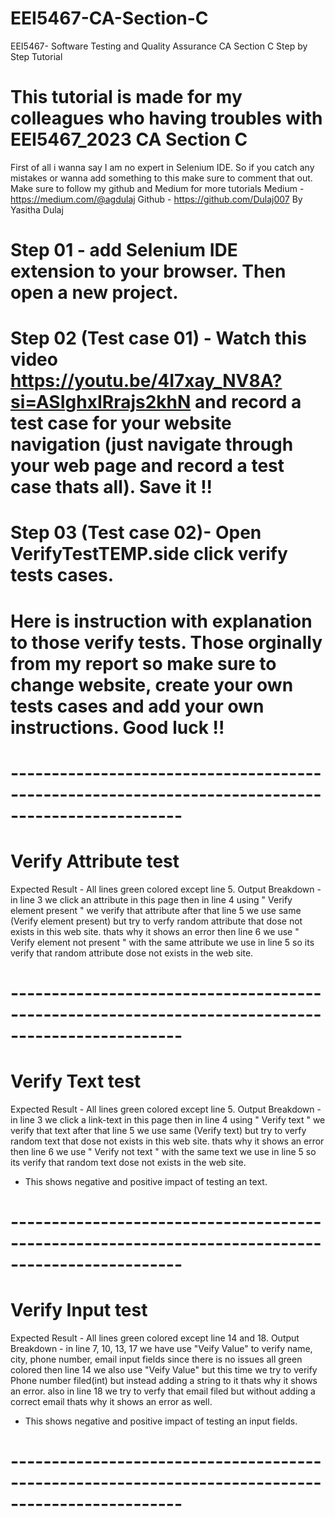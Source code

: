 # EEI5467-CA-Section-C
EEI5467- Software Testing and Quality Assurance CA Section C Step by Step Tutorial 
# This tutorial is made for my colleagues who having troubles with EEI5467_2023 CA Section C 
First of all i wanna say I am no expert in Selenium IDE. So if you catch any mistakes or wanna add something to this make sure to comment that out.
Make sure to follow my github and Medium for more tutorials
Medium - https://medium.com/@agdulaj
Github - https://github.com/Dulaj007
By Yasitha Dulaj

# Step 01 - add Selenium IDE extension to your browser. Then open a new project.
# Step 02 (Test case 01) - Watch this video https://youtu.be/4I7xay_NV8A?si=ASIghxIRrajs2khN and record a test case for your website navigation (just navigate through your web page and record a test case thats all). Save it !!
# Step 03 (Test case 02)- Open VerifyTestTEMP.side click verify tests cases.
# Here is instruction with explanation to those verify tests. Those orginally from my report so make sure to change website, create your own tests cases and add your own instructions. Good luck !!
# -------------------------------------------------------------------------------------------------
# Verify Attribute test 
Expected Result - All lines green colored except line 5. 
Output Breakdown - in line 3 we click an attribute in this page then in line 4 using " Verify element present " we verify that attribute after that line 5 we use same (Verify element present) but try to verfy random attribute that dose not exists in this web site. thats why it shows an error then line 6 we use " Verify element not present " with the same attribute we use in line 5 so its verify that random attribute dose not exists in the web site.
# -------------------------------------------------------------------------------------------------
# Verify Text test 
Expected Result - All lines green colored except line 5. 
Output Breakdown - in line 3 we click a link-text in this page then in line 4 using " Verify text " we verify that text after that line 5 we use same (Verify text) but try to verfy random text that dose not exists in this web site. thats why it shows an error then line 6 we use " Verify not text " with the same text we use in line 5 so its verify that random text dose not exists in the web site.
- This shows negative and positive impact of testing an text.
# -------------------------------------------------------------------------------------------------
# Verify Input test 
Expected Result - All lines green colored except line 14 and 18. 
Output Breakdown - in line 7, 10, 13, 17 we have use "Veify Value" to verify name, city, phone number, email input fields since there is no issues all green colored then line 14 we also use "Veify Value" but this time we try to verify Phone number filed(int) but instead adding a string to it thats why it shows an error. also in line 18 we try to verfy that email filed but without adding a correct email thats why it shows an error as well.
- This shows negative and positive impact of testing an input fields.
# -------------------------------------------------------------------------------------------------

